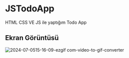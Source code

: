# JSTodoApp
HTML CSS VE JS ile yaptığım Todo App
## Ekran Görüntüsü
![2024-07-0515-16-09-ezgif com-video-to-gif-converter](https://github.com/farukderm/JSTodoApp/assets/42474468/678e8053-a139-4e49-a776-1976e6026f44)
